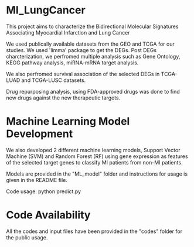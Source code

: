 # MI_LungCancer
This project aims to characterize the Bidirectional Molecular Signatures Associating Myocardial Infarction and Lung Cancer

We used publically available datasets from the GEO and TCGA for our studies. We used 'limma' package to get the DEGs. Post DEGs charcterization, we perfromed multiple
analysis such as Gene Ontology, KEGG pathway analysis, miRNA-mRNA target analysis.

We also perfromed survival association of the selected DEGs in TCGA-LUAD and TCGA-LUSC datasets. 

Drug repurposing analysis, using FDA-approved drugs was done to find new drugs against the new therapeutic targets.

# Machine Learning Model Development

We also developed 2 different machine learning models, Support Vector Machine (SVM) and Random Forest (RF) using gene expression as features of the selected target genes
to classify MI patients from non-MI patients.

Models are provided in the "ML_model" folder and instructions for usage is given in the README file.

Code usage: python predict.py

# Code Availability

All the codes and input files have been provided in the "codes" folder for the public usage.
